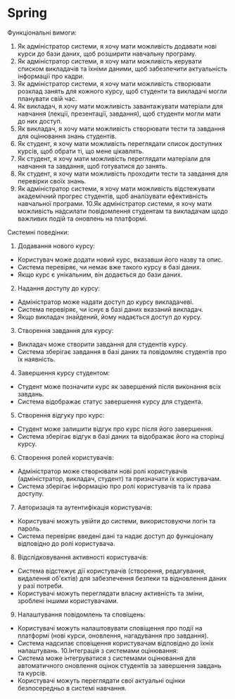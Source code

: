 # Spring
Функціональні вимоги:

1. Як адміністратор системи, я хочу мати можливість додавати нові курси до бази даних, щоб розширити навчальну програму.
2. Як адміністратор системи, я хочу мати можливість керувати списком викладачів та їхніми даними, щоб забезпечити актуальність інформації про кадри.
3. Як адміністратор системи, я хочу мати можливість створювати розклад занять для кожного курсу, щоб студенти та викладачі могли планувати свій час.
4. Як викладач, я хочу мати можливість завантажувати матеріали для навчання (лекції, презентації, завдання), щоб студенти могли мати до них доступ.
5. Як викладач, я хочу мати можливість створювати тести та завдання для оцінювання знань студентів.
6. Як студент, я хочу мати можливість переглядати список доступних курсів, щоб обрати ті, що мене цікавлять.
7. Як студент, я хочу мати можливість переглядати матеріали для навчання та завдання, щоб готуватися до занять.
8. Як студент, я хочу мати можливість проходити тести та завдання для перевірки своїх знань.
9. Як адміністратор системи, я хочу мати можливість відстежувати академічний прогрес студентів, щоб аналізувати ефективність навчальної програми.
10.Як адміністратор системи, я хочу мати можливість надсилати повідомлення студентам та викладачам щодо важливих подій та оновлень на платформі.
   
Системні поведінки:

1. Додавання нового курсу:
- Користувач може додати новий курс, вказавши його назву та опис.
- Система перевіряє, чи немає вже такого курсу в базі даних.
- Якщо курс є унікальним, він додається до бази даних.
2. Надання доступу до курсу:
- Адміністратор може надати доступ до курсу викладачеві.
- Система перевіряє, чи існує в базі даних вказаний викладач.
- Якщо викладач знайдений, йому надається доступ до курсу.
3. Створення завдання для курсу:
- Викладач може створити завдання для студентів курсу.
- Система зберігає завдання в базі даних та повідомляє студентів про їх наявність.
4. Завершення курсу студентом:
- Студент може позначити курс як завершений після виконання всіх завдань.
- Система відображає статус завершення курсу для студента.
5. Створення відгуку про курс:
- Студент може залишити відгук про курс після його завершення.
- Система зберігає відгук в базі даних та відображає його на сторінці курсу.
6. Створення ролей користувачів:
- Адміністратор може створювати нові ролі користувачів (адміністратор, викладач, студент) та призначати їх користувачам.
- Система зберігає інформацію про ролі користувачів та їх права доступу.
7. Авторизація та аутентифікація користувачів:
- Користувачі можуть увійти до системи, використовуючи логін та пароль.
- Система перевіряє введені дані та надає доступ до функціоналу відповідно до ролі користувача.
8. Відслідковування активності користувачів:
- Система відстежує дії користувачів (створення, редагування, видалення об'єктів) для забезпечення безпеки та відновлення даних у разі потреби.
- Користувачі можуть переглядати власну активність та зміни, зроблені іншими користувачами.
9. Налаштування повідомлень та сповіщень:
- Користувачі можуть налаштовувати сповіщення про події на платформі (нові курси, оновлення, нагадування про завдання).
- Система надсилає сповіщення користувачам відповідно до їхніх налаштувань.
10.Інтеграція з системами оцінювання:
- Система може інтегруватися з системами оцінювання для автоматичного оновлення оцінок студентів за завершення завдань та курсів.
- Користувачі можуть переглядати свої актуальні оцінки безпосередньо в системі навчання.
